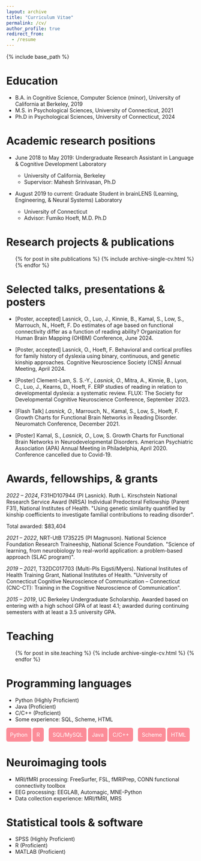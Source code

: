```yaml
---
layout: archive
title: "Curriculum Vitae"
permalink: /cv/
author_profile: true
redirect_from:
  - /resume
---
```


{% include base_path %}

Education
======
* B.A. in Cognitive Science, Computer Science (minor), University of California at Berkeley, 2019
* M.S. in  Psychological Sciences, University of Connecticut, 2021
* Ph.D in  Psychological Sciences, University of Connecticut, 2024

Academic research positions
======
* June 2018 to May 2019: Undergraduate Research Assistant in Language & Cognitive Development Laboratory
  * University of California, Berkeley
  * Supervisor: Mahesh Srinivasan, Ph.D

* August 2019 to current: Graduate Student in brainLENS (Learning, Engineering, & Neural Systems) Laboratory
  * University of Connecticut
  * Advisor: Fumiko Hoeft, M.D. Ph.D

Research projects & publications
======
  <ul>{% for post in site.publications %}
    {% include archive-single-cv.html %}
  {% endfor %}</ul>
  
Selected talks, presentations & posters
======
* [Poster, accepted] Lasnick, O., Luo, J., Kinnie, B., Kamal, S., Low, S., Marrouch, N., Hoeft, F. Do estimates of age based on functional connectivity differ as a function of reading ability? Organization for Human Brain Mapping (OHBM) Conference, June 2024.

* [Poster, accepted] Lasnick, O., Hoeft, F. Behavioral and cortical profiles for family history of dyslexia using binary, continuous, and genetic kinship approaches. Cognitive Neuroscience Society (CNS) Annual Meeting, April 2024.

* [Poster] Clement-Lam, S. S.-Y., *Lasnick, O.*, Mitra, A., Kinnie, B., Lyon, C., Luo, J., Kearns, D., Hoeft, F. ERP studies of reading in relation to developmental dyslexia: a systematic review. FLUX: The Society for Developmental Cognitive Neuroscience Conference, September 2023.

* [Flash Talk] *Lasnick, O.*, Marrouch, N., Kamal, S., Low, S., Hoeft, F. Growth Charts for Functional Brain Networks in Reading Disorder. Neuromatch Conference, December 2021.

* [Poster] Kamal, S., *Lasnick, O.*, Low, S. Growth Charts for Functional Brain Networks in Neurodevelopmental Disorders. American Psychiatric Association (APA) Annual Meeting in Philadelphia, April 2020. Conference cancelled due to Covid-19.

Awards, fellowships, & grants
======
*2022 – 2024*, F31HD107944 (PI Lasnick). Ruth L. Kirschstein National Research Service Award (NRSA) Individual Predoctoral Fellowship (Parent F31), National Institutes of Health. "Using genetic similarity quantified by kinship coefficients to investigate familial contributions to reading disorder".

Total awarded: $83,404
              
*2021 – 2022*, NRT-UtB 1735225 (PI Magnuson). National Science Foundation Research Traineeship, National Science Foundation. "Science of learning, from neurobiology to real-world application: a problem-based approach (SLAC program)".

*2019 – 2021*, T32DC017703 (Multi-PIs Eigsti/Myers). National Institutes of Health Training Grant, National Institutes of Health. "University of Connecticut Cognitive Neuroscience of Communication – Connecticut (CNC-CT): Training in the Cognitive Neuroscience of Communication".

*2015 – 2019*, UC Berkeley Undergraduate Scholarship. Awarded based on entering with a high school GPA of at least 4.1; awarded during continuing semesters with at least a 3.5 university GPA.
  
Teaching
======
  <ul>{% for post in site.teaching %}
    {% include archive-single-cv.html %}
  {% endfor %}</ul>
  
Programming languages
======
* Python (Highly Proficient)
* Java (Proficient)
* C/C++ (Proficient)
* Some experience: SQL, Scheme, HTML

<span style="background-color:  #fc8c98; color: white; padding: 10px; border-radius: 5px; display: inline-block;">
   Python       
</span>

<span style="background-color: #fc8c98; color: white; padding: 10px; border-radius: 5px; margin-right: 10px; display: inline-block;">
   R
</span>

<span style="background-color: #fc8c98; color: white; padding: 10px; border-radius: 5px; display: inline-block;">
  SQL/MySQL
</span>

<span style="background-color:  #fc8c98; color: white; padding: 10px; border-radius: 5px; display: inline-block;">
   Java
</span>

<span style="background-color: #fc8c98; color: white; padding: 10px; border-radius: 5px; margin-right: 10px; display: inline-block;">
   C/C++
</span>

<span style="background-color: #fc8c98; color: white; padding: 10px; border-radius: 5px; display: inline-block;">
   Scheme
</span>

<span style="background-color: #fc8c98; color: white; padding: 10px; border-radius: 5px; display: inline-block;">
   HTML
</span>

Neuroimaging tools
======
* MRI/fMRI processing: FreeSurfer, FSL, fMRIPrep, CONN functional connectivity toolbox
* EEG processing: EEGLAB, Automagic, MNE-Python
* Data collection experience: MRI/fMRI, MRS

Statistical tools & software
======
* SPSS (Highly Proficient)
* R (Proficient)
* MATLAB (Proficient)
